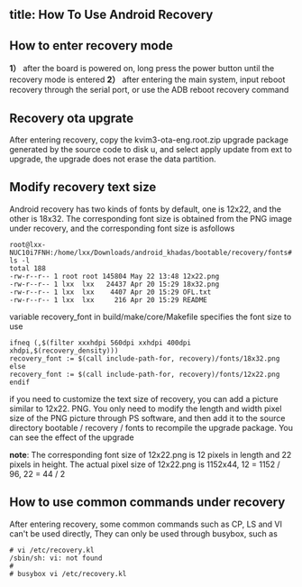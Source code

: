 title: How To Use Android Recovery
---

## How to enter recovery mode
**1）** after the board is powered on, long press the power button until the recovery mode is entered
**2）** after entering the main system, input reboot recovery through the serial port, or use the ADB reboot recovery command

## Recovery ota upgrate
After entering recovery, copy the kvim3-ota-eng.root.zip upgrade package generated by the source code to disk u, 
and select apply update from ext to upgrade, the upgrade does not erase the data partition.

## Modify recovery text size
Android recovery has two kinds of fonts by default, one is 12x22, and the other is 18x32. The corresponding font size is obtained from the PNG image under recovery, 
and the corresponding font size is asfollows
```shell
root@lxx-NUC10i7FNH:/home/lxx/Downloads/android_khadas/bootable/recovery/fonts# ls -l
total 188
-rw-r--r-- 1 root root 145804 May 22 13:48 12x22.png
-rw-r--r-- 1 lxx  lxx   24437 Apr 20 15:29 18x32.png
-rw-r--r-- 1 lxx  lxx    4407 Apr 20 15:29 OFL.txt
-rw-r--r-- 1 lxx  lxx     216 Apr 20 15:29 README

```
variable recovery_font in build/make/core/Makefile specifies the font size to use
```shell
ifneq (,$(filter xxxhdpi 560dpi xxhdpi 400dpi xhdpi,$(recovery_density)))
recovery_font := $(call include-path-for, recovery)/fonts/18x32.png
else
recovery_font := $(call include-path-for, recovery)/fonts/12x22.png
endif

```
if you need to customize the text size of recovery, you can add a picture similar to 12x22. PNG. You only need to modify the length and width pixel size of the PNG picture through PS software, 
and then add it to the source directory bootable / recovery / fonts to recompile the upgrade package. You can see the effect of the upgrade

**note**: The corresponding font size of 12x22.png is 12 pixels in length and 22 pixels in height. The actual pixel size of 12x22.png is 1152x44, 12 = 1152 / 96, 22 = 44 / 2 

## How to use common commands under recovery
After entering recovery, some common commands such as CP, LS and VI can't be used directly, They can only be used through busybox, such as
```shell
# vi /etc/recovery.kl                                                          
/sbin/sh: vi: not found
# 
# busybox vi /etc/recovery.kl 
```



